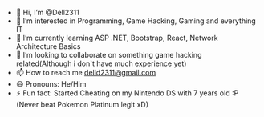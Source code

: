 - 👋 Hi, I’m @Dell2311
- 👀 I’m interested in Programming, Game Hacking, Gaming and everything IT
- 🌱 I’m currently learning ASP .NET, Bootstrap, React, Network Architecture Basics
- 💞️ I’m looking to collaborate on something game hacking related(Although i don`t have much experience yet)
- 📫 How to reach me delld2311@gmail.com
- 😄 Pronouns: He/Him
- ⚡ Fun fact: Started Cheating on my Nintendo DS with 7 years old :P (Never beat Pokemon Platinum legit xD)

<!---
Dell2311/Dell2311 is a ✨ special ✨ repository because its `README.md` (this file) appears on your GitHub profile.
You can click the Preview link to take a look at your changes.
--->
